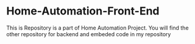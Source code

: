 # Home-Automation-Front-End
This is Repository is a part of Home Automation Project. You will find the other repository for backend and embeded code in my repository

